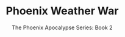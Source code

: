 ---
layout: book
title: Phoenix Weather War
title_id: phoenix_weather_war
release_date: 2021-03-22
subtitle: "The Phoenix Apocalypse Series: Book 2"
series_id: the_phoenix_apocalypse_series
book_number: 2
link_temp: https://www.amazon.com/dp/B08ZWLKNPX/ref=dbs_a_def_rwt_hsch_vapi_tkin_p1_i1
description: |
    Phoenix Weather War, the second book in the series, occurs three hundred years after book 1, Phoenix Database. Earth’s original evil empire makes a new attempt to return to earth by secretly using a Russian weather control network to align and strengthen earth’s ley line grid. This will power and aim their teleportation device on the Phoenix planet.
    <br><br>
    Rebels on the Phoenix planet align with American members of the Doomsday Survival Network, descended from characters in book 1. We hope to prevent invasion and the rebels wish to destroy the Phoenix elitist government. Invasion ships are on the transport pad as the High Ruler enters the launch code. The High Ruler is invincible, and the invasion seems inevitable. Teleportation time is eight minutes.
---